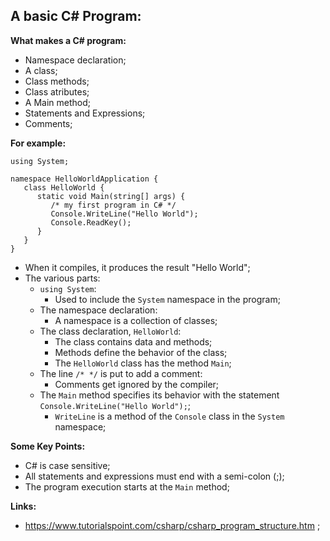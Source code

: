 ## A basic C# Program:

**What makes a C# program:**

- Namespace declaration;
- A class;
- Class methods;
- Class atributes;
- A Main method;
- Statements and Expressions;
- Comments;

**For example:**

```
using System;

namespace HelloWorldApplication {
   class HelloWorld {
      static void Main(string[] args) {
         /* my first program in C# */
         Console.WriteLine("Hello World");
         Console.ReadKey();
      }
   }
}
```

- When it compiles, it produces the result "Hello World";
- The various parts:
  - `using System`:
    - Used to include the `System` namespace in the program;
  - The namespace declaration:
    - A namespace is a collection of classes;
  - The class declaration, `HelloWorld`:
    - The class contains data and methods;
    - Methods define the behavior of the class;
    - The `HelloWorld` class has the method `Main`;
  - The line `/* */` is put to add a comment:
    - Comments get ignored by the compiler;
  - The `Main` method specifies its behavior with the statement `Console.WriteLine("Hello World");`;
    - `WriteLine` is a method of the `Console` class in the `System` namespace;

**Some Key Points:**

- C# is case sensitive;
- All statements and expressions must end with a semi-colon (;);
- The program execution starts at the `Main` method;

**Links:**

- https://www.tutorialspoint.com/csharp/csharp_program_structure.htm ;

